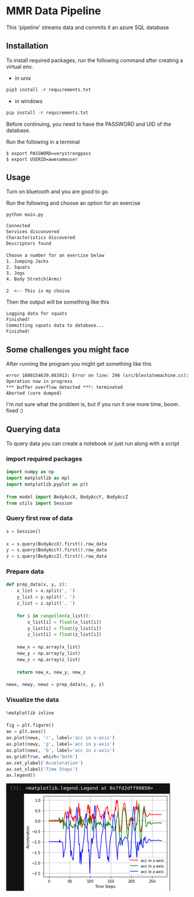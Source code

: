 # MMR Data Pipeline
This 'pipeline' streams data and commits it an azure SQL database

## Installation
To install required packages, run the following command after creating a virtual env.
- in unix
```python
pip3 install -r requirements.txt
```
- in windows
```python
pip install -r requirements.txt
```

Before continuing, you need to have the PASSWORD and UID of the database.

Run the following in a terminal

```
$ export PASSWORD=verystrongpass
$ export USERID=awesomeuser
```

## Usage
Turn on bluetooth and you are good to go.

Run the following and choose an option for an exercise
```
python main.py
```
```
Connected
Services disconvered
Characteristics discovered
Descriptors found

Choose a number for an exercise below
1. Jumping Jacks
2. Squats
3. Jogs
4. Body Stretch(Arms)

2  <-- This is my choise

```

Then the output will be something like this
```
Logging data for squats
Finished!
Committing squats data to database...
Finished!

```

## Some challenges you might face
After running the program you might get something like this
```
error 1600154639.663913: Error on line: 296 (src/blestatemachine.cc): Operation now in progress
*** buffer overflow detected ***: terminated
Aborted (core dumped)

```
I'm not sure what the problem is, but if you run it one more time, boom. fixed :)

## Querying data
To query data you can create a notebook or just run along with a script

### import required packages

```python
import numpy as np
import matplotlib as mpl
import matplotlib.pyplot as plt

from model import BodyAccX, BodyAccY, BodyAccZ
from utils import Session
```
### Query first row of data
```python
s = Session()

x = s.query(BodyAccX).first().row_data
y = s.query(BodyAccY).first().row_data
z = s.query(BodyAccZ).first().row_data
```
### Prepare data
```python
def prep_data(x, y, z):
    x_list = x.split(', ')
    y_list = y.split(', ')
    z_list = z.split(', ')

    for i in range(len(x_list)):
        x_list[i] = float(x_list[i])
        y_list[i] = float(y_list[i])
        z_list[i] = float(z_list[i])

    new_x = np.array(x_list)
    new_y = np.array(y_list)
    new_z = np.array(z_list)
    
    return new_x, new_y, new_z

newx, newy, newz = prep_data(x, y, z)
```

### Visualize the data
```python
%matplotlib inline

fig = plt.figure()
ax = plt.axes()
ax.plot(newx, 'r', label='acc in x-axis')
ax.plot(newy, 'g', label='acc in y-axis')
ax.plot(newz, 'b', label='acc in z-axis')
ax.grid(True, which='both')
ax.set_ylabel('Acceleration')
ax.set_xlabel('Time Steps')
ax.legend()
```
![alt text](files/plot.png)